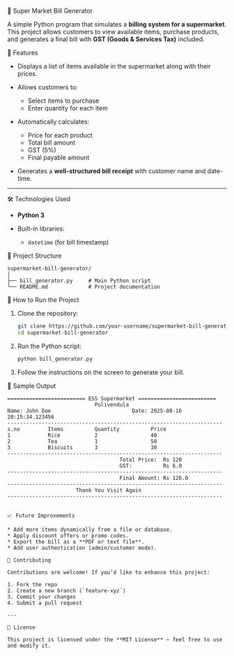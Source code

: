 🛒 Super Market Bill Generator

A simple Python program that simulates a **billing system for a supermarket**.
This project allows customers to view available items, purchase products, and generates a final bill with **GST (Goods & Services Tax)** included.

📌 Features

* Displays a list of items available in the supermarket along with their prices.
* Allows customers to:

  * Select items to purchase
  * Enter quantity for each item
* Automatically calculates:

  * Price for each product
  * Total bill amount
  * GST (5%)
  * Final payable amount
* Generates a **well-structured bill receipt** with customer name and date-time.

---

🛠️ Technologies Used

* **Python 3**
* Built-in libraries:

  * `datetime` (for bill timestamp)

📂 Project Structure

```
supermarket-bill-generator/
│
├── bill_generator.py     # Main Python script
└── README.md             # Project documentation
```

🚀 How to Run the Project

1. Clone the repository:

   ```bash
   git clone https://github.com/your-username/supermarket-bill-generator.git
   cd supermarket-bill-generator
   ```

2. Run the Python script:

   ```bash
   python bill_generator.py
   ```

3. Follow the instructions on the screen to generate your bill.

📸 Sample Output

```
========================= ESS Supermarket =========================
                            Pulivendula
Name: John Doe                          Date: 2025-08-16 20:15:34.123456
---------------------------------------------------------------------
s.no         Items          Quantity          Price
1            Rice           2                 40
2            Tea            1                 50
3            Biscuits       3                 30
---------------------------------------------------------------------
                                    Total Price:  Rs 120
                                    GST:          Rs 6.0
---------------------------------------------------------------------
                                    Final Amount: Rs 126.0
---------------------------------------------------------------------
                      Thank You Visit Again                      
---------------------------------------------------------------------


📈 Future Improvements

* Add more items dynamically from a file or database.
* Apply discount offers or promo codes.
* Export the bill as a **PDF or text file**.
* Add user authentication (admin/customer mode).

🤝 Contributing

Contributions are welcome! If you’d like to enhance this project:

1. Fork the repo
2. Create a new branch (`feature-xyz`)
3. Commit your changes
4. Submit a pull request

---

📜 License

This project is licensed under the **MIT License** – feel free to use and modify it.
